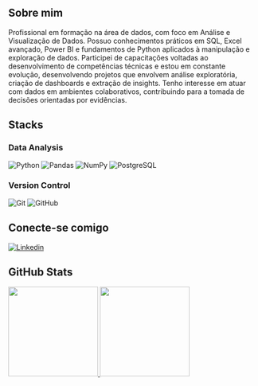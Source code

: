 ## Sobre mim
Profissional em formação na área de dados, com foco em Análise e Visualização de Dados. Possuo conhecimentos práticos em SQL, Excel avançado, Power BI e fundamentos de Python aplicados à manipulação e exploração de dados. Participei de capacitações voltadas ao desenvolvimento de competências técnicas e estou em constante evolução, desenvolvendo projetos que envolvem análise exploratória, criação de dashboards e extração de insights. Tenho interesse em atuar com dados em ambientes colaborativos, contribuindo para a tomada de decisões orientadas por evidências.

## Stacks

### Data Analysis
![Python](https://img.shields.io/badge/-python-3776AB?logo=python&logoColor=FFFFFF&style=for-the-badge)
![Pandas](https://img.shields.io/badge/-pandas-150458?logo=pandas&logoColor=FFFFFF&style=for-the-badge)
![NumPy](https://img.shields.io/badge/-numpy-013243?logo=numpy&logoColor=FFFFFF&style=for-the-badge)
![PostgreSQL](https://img.shields.io/badge/-postgresql-4169E1?logo=postgresql&logoColor=FFFFFF&style=for-the-badge)

### Version Control
![Git](https://img.shields.io/badge/-git-F05032?logo=git&logoColor=FFFFFF&style=for-the-badge)
![GitHub](https://img.shields.io/badge/-github-181717?logo=github&logoColor=FFFFFF&style=for-the-badge)

## Conecte-se comigo
[![Linkedin](https://img.shields.io/badge/LinkedIn-0077B5?style=for-the-badge&logo=linkedin&logoColor=white)](https://www.linkedin.com/in/jotap53/)

## GitHub Stats
<div align="justify">
    <a href="https://github.com/JotaP53">
    <img height="180em" src="https://github-readme-stats.vercel.app/api?username=JotaP53&show_icons=true&theme=transparent">
    <img height="180em" src="https://github-readme-stats.vercel.app/api/top-langs/?username=JotaP53&layout=compact&&langs_count=8&theme=transparent"/>
</div>
